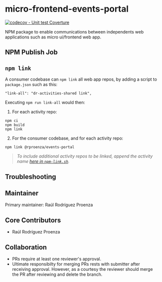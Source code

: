 micro-frontend-events-portal
====================

[![codecov - Unit test Coverture](https://codecov.io/gh/rproenza86/micro-frontend-events-portal/branch/master/graph/badge.svg)](https://codecov.io/gh/rproenza86/micro-frontend-events-portal)

NPM package to enable communications between independents web applications such as micro ui/frontend web app.

NPM Publish Job
---------------

`npm link`
----------

A consumer codebase can `npm link` all web app repos, by adding a script to `package.json` such as this:

```
"link-all": "dr-activities-shared link",
```

Executing `npm run link-all` would then:

1. For each activity repo:

```
npm ci
npm build
npm link
```

2. For the consumer codebase, and for each activity repo:

```
npm link @rproenza/events-portal
```

>*To include additional activity repos to be linked, append the activity name [here in `npm-link.sh`](./npm-link.sh#L16 "./npm-link.sh#L16").*

Troubleshooting
---------------

Maintainer
----------

Primary maintainer: Raúl Rodríguez Proenza

Core Contributors
-----------------

* Raúl Rodríguez Proenza

Collaboration
-------------

* PRs require at least one reviewer's approval.
* Ultimate responsibilty for merging PRs rests with submitter after receiving approval.  However, as a courtesy the reviewer
  should merge the PR after reviewing and delete the branch.
